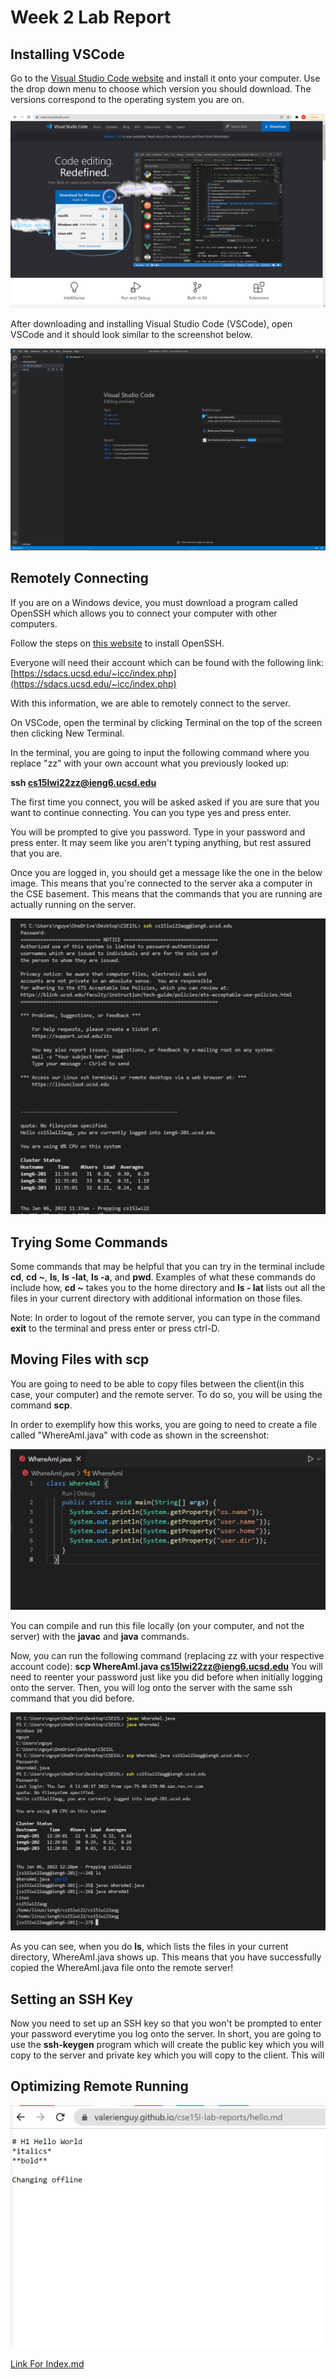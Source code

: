 # Week 2 Lab Report

## Installing VSCode
Go to the [Visual Studio Code website](https://code.visualstudio.com/) and install it onto your computer. Use the drop down menu to choose which version you should download. The versions correspond to the operating system you are on.

![VSCode Image](vscodeDownload.png)

After downloading and installing Visual Studio Code (VSCode), open VSCode and it should look similar to the screenshot below.

![VSCode Window](vscodeScreenshot.PNG)


## Remotely Connecting
If you are on a Windows device, you must download a program called OpenSSH which allows you to connect your computer with other computers. 

Follow the steps on [this website](https://docs.microsoft.com/en-us/windows-server/administration/openssh/openssh_install_firstuse) to install OpenSSH.

Everyone will need their account which can be found with the following link:
[https://sdacs.ucsd.edu/~icc/index.php](https://sdacs.ucsd.edu/~icc/index.php)

With this information, we are able to remotely connect to the server. 

On VSCode, open the terminal by clicking Terminal on the top of the screen then clicking New Terminal. 

In the terminal, you are going to input the following command where you replace "zz" with your own account what you previously looked up:

**ssh cs15lwi22zz@ieng6.ucsd.edu**

The first time you connect, you will be asked asked if you are sure that you want to continue connecting. You can you type yes and press enter. 

You will be prompted to give you password. Type in your password and press enter. It may seem like you aren't typing anything, but rest assured that you are. 

Once you are logged in, you should get a message like the one in the below image. This means that you're connected to the server aka a computer in the CSE basement. This means that the commands that you are running are actually running on the server.

![SSH Logon](sshlogon.PNG)

## Trying Some Commands
Some commands that may be helpful that you can try in the terminal include **cd**, **cd ~**,  **ls**, **ls -lat**, **ls -a**, and **pwd**. Examples of what these commands do include how, **cd ~** takes you to the home directory and **ls - lat** lists out all the files in your current directory with additional information on those files.

Note: In order to logout of the remote server, you can type in the command **exit** to the terminal and press enter or press ctrl-D.

## Moving Files with **scp**

You are going to need to be able to copy files between the client(in this case, your computer) and the remote server. To do so, you will be using the command **scp**.

In order to exemplify how this works, you are going to need to create a file called "WhereAmI.java" with code as shown in the screenshot:

![WhereAmI Code](whereAmI.PNG)

You can compile and run this file locally (on your computer, and not the server) with the **javac** and **java** commands. 

Now, you can  run the following command (replacing zz with your respective account code):
**scp WhereAmI.java cs15lwi22zz@ieng6.ucsd.edu**
You will need to reenter your password just like you did before when initially logging onto the server. Then, you will log onto the server with the same ssh command that you did before. 

![Moving Files](lab1.PNG)

As you can see, when you do **ls**, which lists the files in your current directory, WhereAmI.java shows up. This means that you have successfully copied the WhereAmI.java file onto the remote server!

## Setting an SSH Key

Now you need to set up an SSH key so that you won't be prompted to enter your password everytime you log onto the server. In short, you are going to use the **ssh-keygen** program which will create the public key which you will copy to the server and private key which you will copy to the client. This will 

## Optimizing Remote Running




![Test Image](offlineediting.PNG)

[Link For Index.md](index.md)